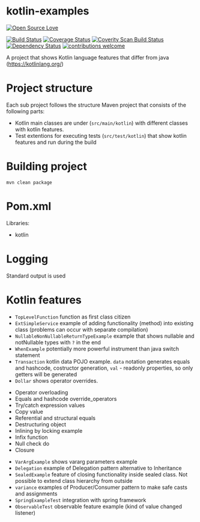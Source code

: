 # kotlin-examples
[![Open Source Love](https://badges.frapsoft.com/os/v2/open-source.svg?v=103)](https://github.com/ellerbrock/open-source-badge/)    

[![Build Status](https://travis-ci.org/Iurii-Dziuban/kotlin-examples.svg?branch=master)](https://travis-ci.org/Iurii-Dziuban/kotlin-examples)
[![Coverage Status](https://coveralls.io/repos/github/Iurii-Dziuban/spring-batch-sandbox/badge.svg?branch=master)](https://coveralls.io/github/Iurii-Dziuban/kotlin-examples?branch=master)
<a href="https://scan.coverity.com/projects/iurii-dziuban-kotlin-examples">
  <img alt="Coverity Scan Build Status"
       src="https://scan.coverity.com/projects/10046/badge.svg"/>
</a>
[![Dependency Status](https://www.versioneye.com/user/projects/57c6958b69d9490042f72f1b/badge.svg?style=flat-square)](https://www.versioneye.com/user/projects/57c6958b69d9490042f72f1b)
[![contributions welcome](https://img.shields.io/badge/contributions-welcome-brightgreen.svg?style=flat)](https://github.com/Iurii-Dziuban/kotlin-examples/issues)

A project that shows Kotlin language features that differ from java (https://kotlinlang.org/)

# Project structure
Each sub project follows the structure
Maven project that consists of the following parts:
- Kotlin main classes are under (`src/main/kotlin`) with different classes with kotlin features.
- Test extentions for executing tests (`src/test/kotlin`) that show kotlin features and run during the build

# Building project
`mvn clean package`

# Pom.xml
Libraries:
- kotlin

# Logging
Standard output is used

# Kotlin features
- `TopLevelFunction` function as first class citizen
- `ExtSimpleService` example of adding functionality (method) into existing class (problems can occur with separate compilation)
- `NullableNonNullableReturnTypeExample` example that shows nullable and notNullable types with `?` in the end
- `WhenExample` potentially more powerful instrument than java switch statement
- `Transaction` kotlin data POJO example. `data` notation generates equals and hashcode, costructor generation, `val` - readonly properties,  so only getters will be generated
- `Dollar` shows operator overrides.
 *  Operator overloading
 * Equals and hashcode override_operators
 * Try/catch expression values
 * Copy value
 * Referential and structural equals
 * Destructuring object
 * Inlining by locking example
 * Infix function
 * Null check do
 * Closure
- `VarArgExample` shows vararg parameters example
- `Delegation` example of Delegation pattern alternative to Inheritance
- `SealedExample` feature of closing functionality inside sealed class. Not possible to extend class hierarchy from outside
- `variance` examples of Producer/Consumer pattern to make safe casts and assignments
- `SpringExampleTest` integration with spring framework
- `ObservableTest` observable feature example (kind of value changed listener)